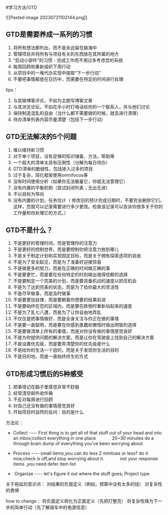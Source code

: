 #学习方法/GTD


![[Pasted image 20230721102144.png]]






## GTD是需要养成一系列的习惯

1. 将所有想法都列出，而不是永远留在脑海中
2. 管理项目并将所有与项目有关的东西放在其所属的地方
3. “启动小部件”的习惯 - 完成工作而不用过多考虑您的系统
4. 每周回顾和重新组织下周行动
5. 从项目中的一堆代办实现中提取“下一步行动”
6. 不要吧事情都放在日历中，而需要在特定的时间进行处理

  
 

tips：
1. 与其做博客评论，不如为主题写博客文章
2. 与其浏览论坛，不如花半小时打电话给你的一个联系人，并与他们讨论
3. 保持制造混乱的自由（当什么都不需要做的时候，就去进行清理）
4. 待办清单列表内容尽量清楚（包括下一步行动）

  

  

## GTD无法解决的5个问题

1. 难以维持新习惯
2. 对于单个项目，没有足够的知识储备，方法，帮助等
3. 一个超大的清单太具有压倒性（分解为每日待办）
4. GTD清单的脆弱性，包括掺入过多的项目
5. 过于复杂，简化框架使用omnifocus等
6. 没有时间使用分析（如果你无法衡量它，你就无法管理它）
7. 没有内置的平衡机制（尝试封闭列表；无出无进）
8. 不以目标为导向
9. 没有内置的计划，任务估计（ 修改旧的预计完成日期时，不要完全删除它们。这样，您就可以记录需要进行多少更改。检查该记录可以告诉你很多关于你的工作量和你处理它的方式。）

  

  

  

## GTD不是什么？
1. 不是更好的管理时间，而是管理你的注意力
2. 不是更好的控制世界，而是要控制你把注意力放到哪儿
3. 不是关于制定计划和实现固定目标，而是关于拥有探索选项的自由
4. 不是为了安全起见，而是为了准备好迎接惊喜
5. 不是做更多的努力，而是在正确的时间做正确的事
6. 不是要更忙，而是要在任何特定的时刻做出值得信赖的选择
7. 不是要制定一个完美的计划，而是要具备机动的速度以抓住机会
8. 不是为了达到完美的状态，而是为了给你最大的灵活性
9. 不是尽早做事，而是及时做事
10. 不是要更加自律，而是要朝着你想要的结果前进
11. 不是要始终在您的区域内，而是要在跌倒时重新站起来的速度
12. 不是为了乱七八遭，而是为了让你自由地弄乱
13. 不仅仅是把事情做好，而是全身关注与你正在做的事情
14. 不是要一直聪明，而是要在你感到愚蠢和懒惰时做出明智的选择
15. 不是要做清单上所有的事情，而是对你没有做的事情感觉良好
16. 不是为你提供问题的解决方案，而是让你在驾驶座上找到自己的解决方案
17. 不是设置优先级，而是要弄清楚你的优先级是什么
18. 不是给你的生活一个目的，而是关于发现你生活的目的
19. 不是目的地，而是一直始终终生的方式

  

## GTD形成习惯后的5种感受

1. 把事情记在脑子里感觉非常不舒服
2. 经常清空邮件收件箱
3. 不反对每周进行回顾
4. 对自己还没有做的事情感觉良好
5. 开始项目时自然的会问：目的是什么

  

  

  

方法论：

- Collect ---- First thing is to get all of that stuff out of your head and into an inbox;collect everything in one place
            20~30 minutes do a through brain dump of everything you've been worrying about

- Process ---- small items,you can do less 2 minitues or less? do it now,check is off,and stop worrying about it.
            not your response items ,you need defer item list

-  Organize ---- let's figure it out where the stuff goes; Project type

  

关于拖延的意识点：
对结果的负面定义（例如，预算中没有太多的钱）
对复杂性的畏惧

  

how to change：
将负面定义转化为正面定义（先把灯整亮）
将复杂性降为下一步的简单行动（先了解骑车中的电源信息）